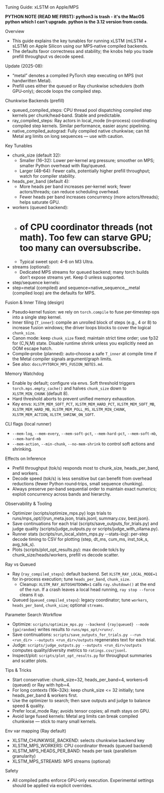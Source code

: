 Tuning Guide: xLSTM on Apple/MPS

**PYTHON NOTE (READ ME FIRST): python3 is trash - it's the MacOS python which I can't upgrade. python is the 3.12 version from conda.**

Overview
- This guide explains the key tunables for running xLSTM (mLSTM + sLSTM) on Apple Silicon using our MPS‑native compiled backends.
- The defaults favor correctness and stability; the knobs help you trade prefill throughput vs decode speed.

Update (2025-08):
- “metal” denotes a compiled PyTorch step executing on MPS (not handwritten Metal).
- Prefill uses either the queued or Ray chunkwise schedulers (both GPU‑only); decode loops the compiled step.

Chunkwise Backends (prefill)
- queued_compiled_steps: CPU thread pool dispatching compiled step kernels per chunk/head‑band. Stable and predictable.
- ray_compiled_steps: Ray actors in local_mode (in‑process) coordinating compiled step kernels. Similar performance, easier async pipelining.
- native_compiled_autograd: Fully compiled native chunkwise; can hit Metal arg limits on long sequences — use with caution.

Key Tunables
- chunk_size (default 32):
  - Smaller (16–32): Lower per‑kernel arg pressure; smoother on MPS; smaller Python overhead with Ray/queued.
  - Larger (48–64): Fewer calls, potentially higher prefill throughput; watch for compiler stability.
- heads_per_band (default 4):
  - More heads per band increases per‑kernel work; fewer actors/threads; can reduce scheduling overhead.
  - Fewer heads per band increases concurrency (more actors/threads); helps saturate GPU.
- workers (queued backend):
  - # of CPU coordinator threads (not math). Too few can starve GPU; too many can oversubscribe.
  - Typical sweet spot: 4–8 on M3 Ultra.
- streams (optional):
  - Dedicated MPS streams for queued backend; many torch builds don’t expose streams yet. Keep 0 unless supported.
- step/sequence kernels:
- step=metal (compiled) and sequence=native_sequence__metal (compiled loop) are the defaults for MPS.

Fusion & Inner Tiling (design)
- Pseudo‑kernel fusion: we rely on `torch.compile` to fuse per‑timestep ops into a single step kernel.
- Inner tiling (`T_inner`): compile an unrolled block of steps (e.g., 4 or 8) to increase fusion windows; the driver loops blocks to cover the logical `chunk_size`.
- Canon mode: keep `chunk_size` fixed; maintain strict time order; use fp32 for (C,N,M) state. Disable runtime shrink unless you explicitly need an OOM escape hatch.
- Compile‑probe (planned): auto‑choose a safe `T_inner` at compile time if the Metal compiler signals argument/graph limits.
- See also: `docs/PYTORCH_MPS_FUSION_NOTES.md`.

Memory Watchdog
- Enable by default; configure via envs. Soft threshold triggers `torch.mps.empty_cache()` and halves `chunk_size` down to `XLSTM_MIN_CHUNK` (default 8).
- Hard threshold aborts to prevent unified memory exhaustion.
- Key envs: `XLSTM_MEM_SOFT_PCT`, `XLSTM_MEM_HARD_PCT`, `XLSTM_MEM_SOFT_MB`, `XLSTM_MEM_HARD_MB`, `XLSTM_MEM_POLL_MS`, `XLSTM_MIN_CHUNK`, `XLSTM_MEM_ACTION`, `XLSTM_SHRINK_ON_SOFT`.

CLI flags (local runner)
- `--mem-log`, `--mem-every`, `--mem-soft-pct`, `--mem-hard-pct`, `--mem-soft-mb`, `--mem-hard-mb`
- `--mem-action`, `--min-chunk`, `--no-mem-shrink` to control soft actions and shrinking.

Effects on Inference
- Prefill throughput (tok/s) responds most to chunk_size, heads_per_band, and workers.
- Decode speed (tok/s) is less sensitive but can benefit from overhead reductions (fewer Python round‑trips, small sequence chunking).
- Always preserve per‑band sequential order to maintain exact numerics; exploit concurrency across bands and hierarchy.

Observability & Tooling
- Optimizer (scripts/optimize_mps.py) logs trials to runs/mps_opt/<run>/{run_meta.json, trials.jsonl, summary.csv, best.json}.
- Save continuations for each trial (scripts/save_outputs_for_trials.py) and judge quality (scripts/judge_outputs.py or scripts/judge_with_ollama.py).
- Runner stats (scripts/run_local_xlstm_mps.py --stats-log): per-step decode timing to CSV for plotting (step, dt_ms, cum_ms, inst_tok_s, avg_tok_s).
- Plots (scripts/plot_opt_results.py): max decode tok/s by chunk_size/heads/workers, prefill vs decode scatter.

Ray vs Queued
- Ray (`ray_compiled_steps`): default backend. Set `XLSTM_RAY_LOCAL_MODE=1` for in‑process execution; tune `heads_per_band`, `chunk_size`.
  - Cleanup: `XLSTM_RAY_AUTOSHUTDOWN=1` calls `ray.shutdown()` at the end of the run. If a crash leaves a local head running, `ray stop --force` cleans it up.
- Queued (`queued_compiled_steps`): legacy coordinator; tune `workers`, `heads_per_band`, `chunk_size`; optional `streams`.

Parameter Search Workflow
- Optimize: `scripts/optimize_mps.py --backend {ray|queued} --mode {ga|random}` writes results to `runs/mps_opt/<run>/`.
- Save continuations: `scripts/save_outputs_for_trials.py --run <run_dir> --outputs <run_dir>/outputs` regenerates text for each trial.
- Judge: `scripts/judge_outputs.py --outputs <run_dir>/outputs` computes quality/diversity metrics to `ratings.csv/jsonl`.
- Inspect/plot: `scripts/plot_opt_results.py` for throughput summaries and scatter plots.

Tips & Tricks
- Start conservative: chunk_size=32, heads_per_band=4, workers=6 (queued) or Ray with hpb=4.
- For long contexts (16k–32k): keep chunk_size <= 32 initially; tune heads_per_band & workers first.
- Use the optimizer to search; then save outputs and judge to balance speed & quality.
- Prefer local_mode Ray; avoids tensor copies; all math stays on GPU.
- Avoid large fused kernels: Metal arg limits can break compiled chunkwise — stick to many small kernels.

Env var mapping (Ray default)
- XLSTM_CHUNKWISE_BACKEND: selects chunkwise backend key
- XLSTM_MPS_WORKERS: CPU coordinator threads (queued backend)
- XLSTM_MPS_HEADS_PER_BAND: heads per task (parallelism granularity)
- XLSTM_MPS_STREAMS: MPS streams (optional)

Safety
- All compiled paths enforce GPU‑only execution. Experimental settings should be applied via explicit overrides.
